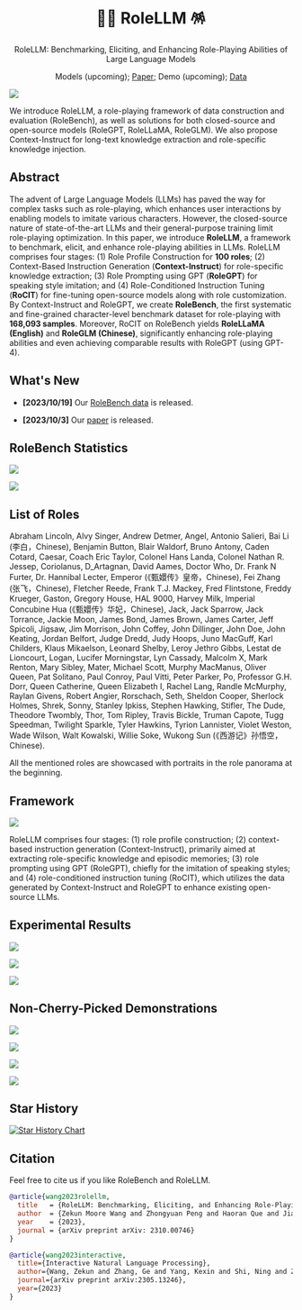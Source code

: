 <div align= "center">
    <h1> 👨‍🎤 RoleLLM 🪅 </h1>
</div>

<p align="center">  
RoleLLM: Benchmarking, Eliciting, and Enhancing Role-Playing Abilities of Large Language Models
</p>

<p align="center">  
Models (upcoming); 
<a href="https://arxiv.org/pdf/2310.00746.pdf">Paper</a>; 
Demo (upcoming); 
<a href="https://huggingface.co/datasets/ZenMoore/RoleBench">Data</a>
</p>


![](./assets/rolellm-bird-eye.png)

We introduce RoleLLM, a role-playing framework of data construction and evaluation (RoleBench), as well as solutions for both closed-source and open-source models (RoleGPT, RoleLLaMA, RoleGLM). We also propose Context-Instruct for long-text knowledge extraction and role-specific knowledge injection.


## Abstract

The advent of Large Language Models (LLMs) has paved the way for complex tasks such as role-playing, which enhances user interactions by enabling models to imitate various characters. However, the closed-source nature of state-of-the-art LLMs and their general-purpose training limit role-playing optimization. In this paper, we introduce **RoleLLM**, a framework to benchmark, elicit, and enhance role-playing abilities in LLMs. RoleLLM comprises four stages: (1) Role Profile Construction for **100 roles**; (2) Context-Based Instruction Generation (**Context-Instruct**) for role-specific knowledge extraction; (3) Role Prompting using GPT (**RoleGPT**) for speaking style imitation; and (4) Role-Conditioned Instruction Tuning (**RoCIT**) for fine-tuning open-source models along with role customization. By Context-Instruct and RoleGPT, we create **RoleBench**, the first systematic and fine-grained character-level benchmark dataset for role-playing with **168,093 samples**. Moreover, RoCIT on RoleBench yields **RoleLLaMA (English)** and **RoleGLM (Chinese)**, significantly enhancing role-playing abilities and even achieving comparable results with RoleGPT (using GPT-4).



## What's New

- **[2023/10/19]** Our [RoleBench data](https://huggingface.co/datasets/ZenMoore/RoleBench) is released.

- **[2023/10/3]** Our [paper](https://arxiv.org/abs/2310.00746) is released.


## RoleBench Statistics

![](./assets/statistics-1.png)

![](./assets/statistics-2.png)

## List of Roles

Abraham Lincoln, Alvy Singer, Andrew Detmer, Angel, Antonio Salieri, Bai Li (李白，Chinese), Benjamin Button, Blair Waldorf, Bruno Antony, Caden Cotard, Caesar, Coach Eric Taylor, Colonel Hans Landa, Colonel Nathan R. Jessep, Coriolanus, D_Artagnan, David Aames, Doctor Who, Dr. Frank N Furter, Dr. Hannibal Lecter, Emperor (《甄嬛传》皇帝，Chinese), Fei Zhang (张飞，Chinese), Fletcher Reede, Frank T.J. Mackey, Fred Flintstone, Freddy Krueger, Gaston, Gregory House, HAL 9000, Harvey Milk, Imperial Concubine Hua (《甄嬛传》华妃，Chinese), Jack, Jack Sparrow, Jack Torrance, Jackie Moon, James Bond, James Brown, James Carter, Jeff Spicoli, Jigsaw, Jim Morrison, John Coffey, John Dillinger, John Doe, John Keating, Jordan Belfort, Judge Dredd, Judy Hoops, Juno MacGuff, Karl Childers, Klaus Mikaelson, Leonard Shelby, Leroy Jethro Gibbs, Lestat de Lioncourt, Logan, Lucifer Morningstar, Lyn Cassady, Malcolm X, Mark Renton, Mary Sibley, Mater, Michael Scott, Murphy MacManus, Oliver Queen, Pat Solitano, Paul Conroy, Paul Vitti, Peter Parker, Po, Professor G.H. Dorr, Queen Catherine, Queen Elizabeth I, Rachel Lang, Randle McMurphy, Raylan Givens, Robert Angier, Rorschach, Seth, Sheldon Cooper, Sherlock Holmes, Shrek, Sonny, Stanley Ipkiss, Stephen Hawking, Stifler, The Dude, Theodore Twombly, Thor, Tom Ripley, Travis Bickle, Truman Capote, Tugg Speedman, Twilight Sparkle, Tyler Hawkins, Tyrion Lannister, Violet Weston, Wade Wilson, Walt Kowalski, Willie Soke, Wukong Sun (《西游记》孙悟空，Chinese).

All the mentioned roles are showcased with portraits in the role panorama at the beginning.



## Framework

![](./assets/framework.png)

RoleLLM comprises four stages: (1) role profile construction; (2) context-based instruction generation (Context-Instruct), primarily aimed at extracting role-specific knowledge and episodic memories; (3) role prompting using GPT (RoleGPT), chiefly for the imitation of speaking styles; and (4) role-conditioned instruction tuning (RoCIT), which utilizes the data generated by Context-Instruct and RoleGPT to enhance existing open-source LLMs.



## Experimental Results

![](./assets/main-ins-gen-rolellama.png)

![](./assets/main-ins-gen-roleglm.png)

![](./assets/main-role-gen-rolellama.png)



## Non-Cherry-Picked Demonstrations

![](./assets/wukong-demo.png)

![](./assets/twilight-demo.png)

![](./assets/jack_sparrow-demo.png)

![](./assets/hawking-demo.png)

## Star History

[![Star History Chart](https://api.star-history.com/svg?repos=InteractiveNLP-Team/RoleLLM-public&type=Date)](https://star-history.com/#InteractiveNLP-Team/RoleLLM-public&Date)

## Citation

Feel free to cite us if you like RoleBench and RoleLLM.

```bibtex
@article{wang2023rolellm,
  title   = {RoleLLM: Benchmarking, Eliciting, and Enhancing Role-Playing Abilities of Large Language Models},
  author  = {Zekun Moore Wang and Zhongyuan Peng and Haoran Que and Jiaheng Liu and Wangchunshu Zhou and Yuhan Wu and Hongcheng Guo and Ruitong Gan and Zehao Ni and Man Zhang and Zhaoxiang Zhang and Wanli Ouyang and Ke Xu and Wenhu Chen and Jie Fu and Junran Peng},
  year    = {2023},
  journal = {arXiv preprint arXiv: 2310.00746}
}
```

```bibtex
@article{wang2023interactive,
  title={Interactive Natural Language Processing},
  author={Wang, Zekun and Zhang, Ge and Yang, Kexin and Shi, Ning and Zhou, Wangchunshu and Hao, Shaochun and Xiong, Guangzheng and Li, Yizhi and Sim, Mong Yuan and Chen, Xiuying and others},
  journal={arXiv preprint arXiv:2305.13246},
  year={2023}
}
```

